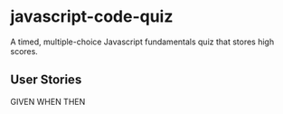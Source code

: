 # javascript-code-quiz

A timed, multiple-choice Javascript fundamentals quiz that stores high scores.

## User Stories

GIVEN
WHEN
THEN
